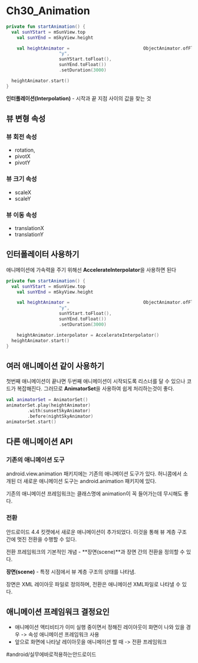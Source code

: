 # Ch30_Animation
```kotlin
private fun startAnimation() {
  val sunYStart = mSunView.top
	val sunYEnd = mSkyView.height

	val heightAnimator =            				ObjectAnimator.ofFloat(mSunView,
                    "y",
                    sunYStart.toFloat(),
                    sunYEnd.toFloat())
                    .setDuration(3000)

  heightAnimator.start()
}
```

**인터폴레이션(Interpolation)** - 시작과 끝 지점 사이의 값을 찾는 것

## 뷰 변형 속성
### 뷰 회전 속성
* rotation,
* pivotX
* pivotY


### 뷰 크기 속성
* scaleX
* scaleY

### 뷰 이동 속성
* translationX
* translationY

## 인터폴레이터 사용하기
애니메이션에 가속력을 주기 위해선 **AccelerateInterpolator**을 사용하면 된다
```kotlin
private fun startAnimation() {
  val sunYStart = mSunView.top
	val sunYEnd = mSkyView.height

	val heightAnimator =            				ObjectAnimator.ofFloat(mSunView,
                    "y",
                    sunYStart.toFloat(),
                    sunYEnd.toFloat())
                    .setDuration(3000)

	heightAnimator.interpolator = AccelerateInterpolator()
  heightAnimator.start()
}
```

## 여러 애니메이션 같이 사용하기
첫번째 애니메이션이 끝나면 두번째 애니메이션이 시작되도록 리스너를 달 수 있으나 코드가 복잡해진다. 그러므로 **AnimatorSet**을 사용하여 쉽게 처리하는것이 좋다.

```kotlin
val animatorSet = AnimatorSet()
animatorSet.play(heightAnimator)
        .with(sunsetSkyAnimator)
        .before(nightSkyAnimator)
animatorSet.start()

```



## 다른 애니메이션 API
### 기존의 애니메이션 도구
android.view.animation 패키지에는 기존의 애니메이션 도구가 있다. 허니콤에서 소개된 더 새로운 애니메이션 도구는 android.animation 패키지에 있다.

기존의 애니메이션 프레임워크는 클래스명에 animation이 꼭 들어가는데 무시해도 좋다.

### 전환
안드로이드 4.4 킷캣에서 새로운 애니메이션이 추가되었다. 이것을 통해 뷰 계층 구조 간에 멋진 전환을 수행할 수 있다.

전환 프레임워크의 기본적인 개념 - **장면(scene)**과 장면 간의 전환을 정의할 수 있다.

**장면(scene)** - 특정 시점에서 뷰 계층 구조의 상태를 나타냄. 

장면은 XML 레이아웃 파일로 정의하며, 전환은 애니메이션 XML파일로 나타낼 수 있다.


## 애니메이션 프레임워크 결정요인
* 애니메이션 액티비티가 이미 실행 중이면서 정해진 레이아웃이 화면이 나와 있을 경우 -> 속성 애니메이션 프레임워크 사용
* 앞으로 화면에 나타날 레이아웃을 애니메이션 할 때 -> 전환 프레임워크




#android/실무에바로적용하는안드로이드